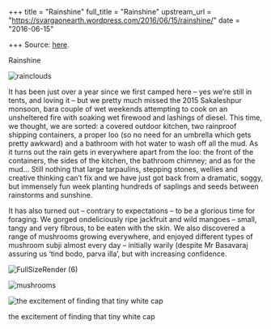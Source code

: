 +++
title = "Rainshine"
full_title = "Rainshine"
upstream_url = "https://svargaonearth.wordpress.com/2016/06/15/rainshine/"
date = "2016-06-15"

+++
Source: [here](https://svargaonearth.wordpress.com/2016/06/15/rainshine/).

Rainshine

![rainclouds](https://svargaonearth.files.wordpress.com/2016/06/rainclouds.jpg?w=656)

It has been just over a year since we first camped here – yes we’re still in tents, and loving it – but we pretty much missed the 2015 Sakaleshpur monsoon, bara couple of wet weekends attempting to cook on an unsheltered fire with soaking wet firewood and lashings of diesel.
This time, we thought, we are sorted: a covered outdoor kitchen, two rainproof shipping containers, a proper loo (so no need for an umbrella which gets pretty awkward) and a bathroom with hot water to wash off all the mud. As it turns out the rain gets in everywhere apart from the loo: the front of the containers, the sides of the kitchen, the bathroom chimney; and as for the mud… Still nothing that large tarpaulins, stepping stones, wellies and creative thinking can’t fix and we have just got back from a dramatic, soggy, but immensely fun week planting hundreds of saplings and seeds between rainstorms and sunshine.

It has also turned out – contrary to expectations – to be a glorious time for foraging. We gorged ondeliciously ripe jackfruit and wild mangoes – small, tangy and very fibrous, to be eaten with the skin. We also discovered a range of mushrooms growing everywhere, and enjoyed different types of mushroom subji almost every day – initially warily (despite Mr Basavaraj assuring us ‘tind bodo, parva illa’, but with increasing confidence.

[](https://svargaonearth.wordpress.com/2016/06/15/rainshine/fullsizerender-6/)

![FullSizeRender (6)](https://svargaonearth.files.wordpress.com/2016/06/fullsizerender-6.jpg?w=282&resize=282%2C212&h=212#038;h=212 "FullSizeRender (6)")

[](https://svargaonearth.wordpress.com/2016/06/15/rainshine/mushrooms/)

![mushrooms](https://svargaonearth.files.wordpress.com/2016/06/mushrooms.jpg?w=282&resize=282%2C211&h=211#038;h=211 "mushrooms")

[](https://svargaonearth.wordpress.com/2016/06/15/rainshine/finding-a-mushroom/)

![the excitement of finding that tiny white cap](https://svargaonearth.files.wordpress.com/2016/06/finding-a-mushroom.jpg?w=366&resize=366%2C427&h=427#038;h=427 "finding a mushroom")

the excitement of finding that tiny white cap
